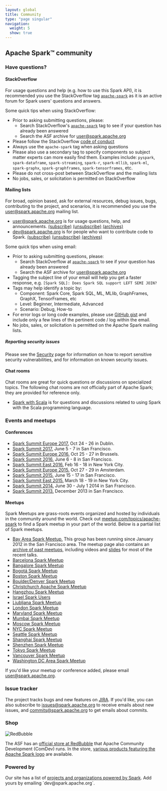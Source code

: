 ```yaml
---
layout: global
title: Community
type: "page singular"
navigation:
  weight: 5
  show: true
---
```


<h2>Apache Spark<span class="tm">&trade;</span> community</h2>

<a name="have-questions"></a>
<h3>Have questions?</h3>

<h4>StackOverflow</h4>

For usage questions and help (e.g. how to use this Spark API), it is recommended you use the 
StackOverflow tag <a href="https://stackoverflow.com/questions/tagged/apache-spark">`apache-spark`</a> 
as it is an active forum for Spark users' questions and answers.

Some quick tips when using StackOverflow:

- Prior to asking submitting questions, please:
  - Search StackOverflow's 
  <a href="https://stackoverflow.com/questions/tagged/apache-spark">`apache-spark`</a> tag to see if 
  your question has already been answered
  - Search the ASF archive for
  <a href="https://lists.apache.org/list.html?user@spark.apache.org">user@spark.apache.org</a> 
- Please follow the StackOverflow <a href="https://stackoverflow.com/help/how-to-ask">code of conduct</a>  
- Always use the `apache-spark` tag when asking questions
- Please also use a secondary tag to specify components so subject matter experts can more easily find them.
 Examples include: `pyspark`, `spark-dataframe`, `spark-streaming`, `spark-r`, `spark-mllib`, 
  `spark-ml`, `spark-graphx`, `spark-graphframes`, `spark-tensorframes`, etc. 
- Please do not cross-post between StackOverflow and the mailing lists
- No jobs, sales, or solicitation is permitted on StackOverflow

<a name="mailing-lists"></a>
<h4>Mailing lists</h4>

For broad, opinion based, ask for external resources, debug issues, bugs, contributing to the 
project, and scenarios, it is recommended you use the user@spark.apache.org mailing list.

<ul>
  <li>
    <a href="https://lists.apache.org/list.html?user@spark.apache.org">user@spark.apache.org</a> is for usage questions, help, and announcements.
    <a href="mailto:user-subscribe@spark.apache.org?subject=(send%20this%20email%20to%20subscribe)">(subscribe)</a>
    <a href="mailto:user-unsubscribe@spark.apache.org?subject=(send%20this%20email%20to%20unsubscribe)">(unsubscribe)</a>
    <a href="https://lists.apache.org/list.html?user@spark.apache.org">(archives)</a>
  </li>
  <li>
    <a href="https://lists.apache.org/list.html?dev@spark.apache.org">dev@spark.apache.org</a> is for people who want to contribute code to Spark.
    <a href="mailto:dev-subscribe@spark.apache.org?subject=(send%20this%20email%20to%20subscribe)">(subscribe)</a>
    <a href="mailto:dev-unsubscribe@spark.apache.org?subject=(send%20this%20email%20to%20unsubscribe)">(unsubscribe)</a>
    <a href="https://lists.apache.org/list.html?dev@spark.apache.org">(archives)</a>
  </li>
</ul>

Some quick tips when using email:

- Prior to asking submitting questions, please:
  - Search StackOverflow at <a href="https://stackoverflow.com/questions/tagged/apache-spark">`apache-spark`</a> 
  to see if your question has already been answered
  - Search the ASF archive for
  <a href="https://lists.apache.org/list.html?user@spark.apache.org">user@spark.apache.org</a> 
- Tagging the subject line of your email will help you get a faster response, e.g. 
`[Spark SQL]: Does Spark SQL support LEFT SEMI JOIN?`
- Tags may help identify a topic by:
  - Component: Spark Core, Spark SQL, ML, MLlib, GraphFrames, GraphX, TensorFrames, etc
  - Level: Beginner, Intermediate, Advanced
  - Scenario: Debug, How-to
- For error logs or long code examples, please use <a href="https://gist.github.com/">GitHub gist</a> 
and include only a few lines of the pertinent code / log within the email.
- No jobs, sales, or solicitation is permitted on the Apache Spark mailing lists.

<h5>Reporting security issues</h5>

Please see the [Security](security.html) page for information on how to report sensitive security
vulnerabilities, and for information on known security issues.

<a name="chat"></a>
<h4>Chat rooms</h4>

Chat rooms are great for quick questions or discussions on specialized topics. The following chat rooms are not officially part of Apache Spark; they are provided for reference only.
<ul>
  <li>
    <a href="https://gitter.im/spark-scala/Lobby">Spark with Scala</a> is for questions and discussions related to using Spark with the Scala programming language.
  </li>
</ul>

<a name="events"></a>
<h3>Events and meetups</h3>

<h4>Conferences</h4>
<ul>
  <li>
    <a href="https://spark-summit.org/eu-2017/">Spark Summit Europe 2017.</a> Oct 24 - 26 in Dublin.
  </li>
  <li>
    <a href="https://spark-summit.org/2017/">Spark Summit 2017.</a> June 5 - 7 in San Francisco.
  </li>
  <li>
    <a href="https://spark-summit.org/eu-2016/">Spark Summit Europe 2016.</a> Oct 25 - 27 in Brussels.
  </li>
  <li>
    <a href="https://spark-summit.org/2016/">Spark Summit 2016.</a> June 6 - 8 in San Francisco.
  </li>
  <li>
    <a href="https://spark-summit.org/east-2016/">Spark Summit East 2016.</a> Feb 16 - 18 in New York City.
  </li>
  <li>
    <a href="https://spark-summit.org/eu-2015/">Spark Summit Europe 2015.</a> Oct 27 - 29 in Amsterdam.
  </li>
  <li>
    <a href="https://spark-summit.org/2015">Spark Summit 2015.</a> June 15 - 17 in San Francisco.
  </li>
  <li>
    <a href="https://spark-summit.org/east-2015/">Spark Summit East 2015.</a> March 18 - 19 in New York City.
  </li>
  <li>
    <a href="https://spark-summit.org/2014">Spark Summit 2014.</a> June 30 - July 1 2014 in San Francisco.
  </li>
  <li>
    <a href="https://spark-summit.org/2013">Spark Summit 2013.</a> December 2013 in San Francisco.
  </li>
</ul>

<h4>Meetups</h4>
Spark Meetups are grass-roots events organized and hosted by individuals in the community around the world. Check out <a href="https://www.meetup.com/topics/apache-spark/">meetup.com/topics/apache-spark</a> to find a Spark meetup in your part of the world. Below is a partial list of Spark meetups.
<ul>
  <li>
    <a href="https://www.meetup.com/spark-users/">Bay Area Spark Meetup.</a>
    This group has been running since January 2012 in the San Francisco area.
    The meetup page also contains an <a href="https://www.meetup.com/spark-users/events/past/">archive of past meetups</a>, including videos and <a href="https://www.meetup.com/spark-users/files/">slides</a> for most of the recent talks.
  </li>
  <li>
    <a href="https://www.meetup.com/Spark-Barcelona/">Barcelona Spark Meetup</a>
  </li>
  <li>
    <a href="https://www.meetup.com/SanKir-Big-Data-Group/">Bangalore Spark Meetup</a>
  </li>
  <li>
    <a href="https://www.meetup.com/es/Apache-Spark-Bogota/">Bogotá Spark Meetup</a>
  </li>
  <li>
    <a href="https://www.meetup.com/Boston-Apache-Spark-User-Group/">Boston Spark Meetup</a>
  </li>  
  <li>
    <a href="https://www.meetup.com/Boulder-Denver-Spark-Meetup/">Boulder/Denver Spark Meetup</a>
  </li>
  <li>
    <a href="https://www.meetup.com/Christchurch-Apache-Spark-Meetup/">Christchurch Apache Spark Meetup</a>
  </li>
  <li>
    <a href="https://www.meetup.com/Hangzhou-Apache-Spark-Meetup/">Hangzhou Spark Meetup</a>
  </li>
  <li>
    <a href="https://www.meetup.com/israel-spark-users/">Israel Spark Users</a>
  </li>
  <li>
    <a href="https://www.meetup.com/Apache-Spark-Ljubljana-Meetup/">Ljubljana Spark Meetup</a>
  </li>
  <li>
    <a href="https://www.meetup.com/Spark-London/">London Spark Meetup</a>
  </li>
  <li>
    <a href="https://www.meetup.com/Apache-Spark-Maryland/">Maryland Spark Meetup</a>
  </li>
  <li>
    <a href="https://www.meetup.com/Mumbai-Spark-Meetup/">Mumbai Spark Meetup</a>
  </li>
  <li>
    <a href="https://www.meetup.com/Apache-Spark-in-Moscow/">Moscow Spark Meetup</a>
  </li>
  <li>
    <a href="https://www.meetup.com/Spark-NYC/">NYC Spark Meetup</a>
  </li>
  <li>
    <a href="https://www.meetup.com/Seattle-Spark-Meetup/">Seattle Spark Meetup</a>
  </li>
  <li>
    <a href="https://www.meetup.com/Shanghai-Apache-Spark-Meetup/">Shanghai Spark Meetup</a>
  </li>
  <li>
    <a href="https://www.meetup.com/Shenzhen-Apache-Spark-Meetup/">Shenzhen Spark Meetup</a>
  </li>
  <li>
    <a href="https://www.meetup.com/Tokyo-Spark-Meetup/">Tokyo Spark Meetup</a>
  </li>
  <li>
    <a href="https://www.meetup.com/Vancouver-Spark/">Vancouver Spark Meetup</a>
  </li>
  <li>
    <a href="https://www.meetup.com/Washington-DC-Area-Spark-Interactive/">Washington DC Area Spark Meetup</a>
  </li>
</ul>

<p>If you'd like your meetup or conference added, please email <a href="mailto:user@spark.apache.org">user@spark.apache.org</a>.</p>

<a name="issue-tracker"></a>
<h3>Issue tracker</h3>

<p>The project tracks bugs and new features on <a href="https://issues.apache.org/jira/browse/SPARK">JIRA</a>. If you'd like, you can also subscribe to <a href="https://mail-archives.apache.org/mod_mbox/spark-issues/">issues@spark.apache.org</a> to receive emails about new issues, and <a href="https://mail-archives.apache.org/mod_mbox/spark-commits/">commits@spark.apache.org</a> to get emails about commits.</p>

<h3>Shop</h3>
<p><img alt="RedBubble" src="{{site.baseurl}}/images/redbubble.png" title="RedBubble"></p>
<p>The ASF has an <a href="https://www.redbubble.com/people/comdev/shop">official store at RedBubble</a> that Apache Community Development (ComDev) runs. In the store, <a href="https://www.redbubble.com/shop/ap/113203780">various products featuring the Apache Spark logo</a> are available.</p>

<h3>Powered by</h3>

<p>Our site has a list of <a href="{{site.baseurl}}/powered-by.html">projects and organizations powered by Spark</a>.
Add yours by emailing `dev@spark.apache.org`.
</p>

